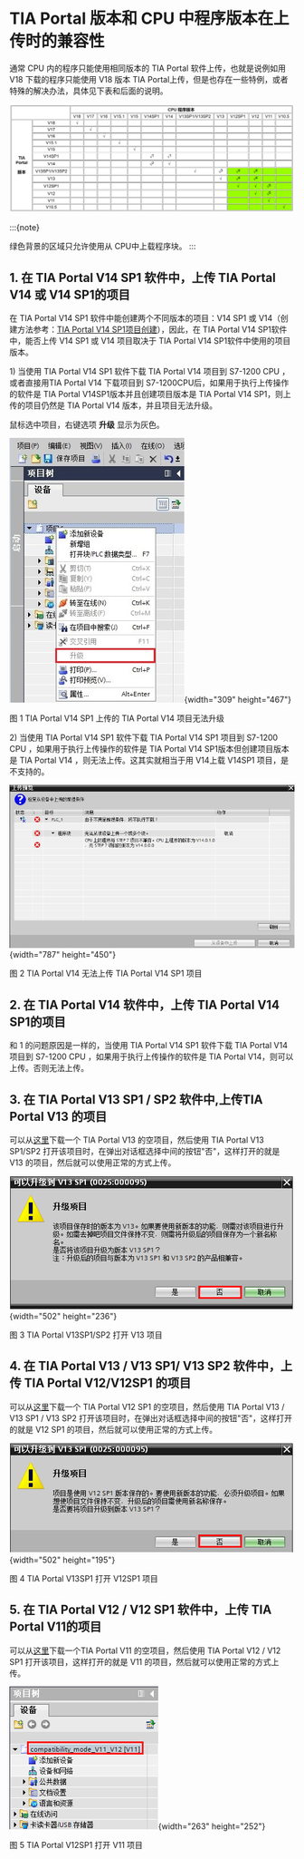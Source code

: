 # TIA Portal 版本和 CPU 中程序版本在上传时的兼容性

通常 CPU 内的程序只能使用相同版本的 TIA Portal 软件上传，也就是说例如用
V18 下载的程序只能使用 V18 版本 TIA Portal上传，但是也存在一些特例，或者特殊的解决办法，具体见下表和后面的说明。

![alt text](image.png)

:::{note}

绿色背景的区域只允许使用从 CPU中上载程序块。
:::

## 1. 在 TIA Portal V14 SP1 软件中，上传 TIA Portal V14 或 V14 SP1的项目

在 TIA Portal V14 SP1 软件中能创建两个不同版本的项目：V14 SP1 或
V14（创建方法参考：[TIA Portal V14 SP1项目创建](./01-New_Project.md#快速创建新项目)），因此，在 TIA Portal V14 SP1软件中，能否上传 V14 SP1 或 V14 项目取决于 TIA Portal V14 SP1软件中使用的项目版本。

1\) 当使用 TIA Portal V14 SP1 软件下载 TIA Portal V14 项目到 S7-1200 CPU
，或者直接用TIA Portal V14 下载项目到 S7-1200CPU后，如果用于执行上传操作的软件是 TIA Portal V14SP1版本并且创建项目版本是 TIA Portal V14 SP1，则上传的项目仍然是 TIA Portal V14 版本，并且项目无法升级。

鼠标选中项目，右键选项 **升级** 显示为灰色。

![](images/9-1.jpg){width="309" height="467"}

图 1 TIA Portal V14 SP1 上传的 TIA Portal V14 项目无法升级

2\) 当使用 TIA Portal V14 SP1 软件下载 TIA Portal V14 SP1 项目到 S7-1200
CPU ，如果用于执行上传操作的软件是 TIA Portal V14 SP1版本但创建项目版本是 TIA Portal V14 ，则无法上传。这其实就相当于用 V14上载 V14SP1 项目，是不支持的。

![](images/9-2.jpg){width="787" height="450"}

图 2 TIA Portal V14 无法上传 TIA Portal V14 SP1 项目

## 2. 在 TIA Portal V14 软件中，上传 TIA Portal V14 SP1的项目

和 1 的问题原因是一样的，当使用 TIA Portal V14 SP1 软件下载 TIA Portal
V14 项目到 S7-1200 CPU ，如果用于执行上传操作的软件是 TIA Portal V14，则可以上传。否则无法上传。

## 3. 在 TIA Portal V13 SP1 / SP2 软件中,上传TIA Portal V13 的项目

可以从[这里](File/82169157_compatibility_mode_v13_v13sp1.zip)下载一个
TIA Portal V13 的空项目，然后使用 TIA Portal V13 SP1/SP2
打开该项目时，在弹出对话框选择中间的按钮"否"，这样打开的就是 V13
的项目，然后就可以使用正常的方式上传。

![](images/9-3.png){width="502" height="236"}

图 3 TIA Portal V13SP1/SP2 打开 V13 项目

## 4. 在 TIA Portal V13 / V13 SP1/ V13 SP2 软件中，上传 TIA Portal V12/V12SP1 的项目

可以从[这里](File/82169157_compatibility_mode_v12_v13.zip)下载一个 TIA
Portal V12 SP1 的空项目，然后使用 TIA Portal V13 / V13 SP1 / V13 SP2
打开该项目时，在弹出对话框选择中间的按钮"否"，这样打开的就是 V12 SP1
的项目，然后就可以使用正常的方式上传。

![](images/9-4.png){width="502" height="195"}

图 4 TIA Portal V13SP1 打开 V12SP1 项目

## 5. 在 TIA Portal V12 / V12 SP1 软件中，上传 TIA Portal V11的项目

可以从[这里](File/66027369_compatibility_mode_v11_v12.zip)下载一个TIA
Portal V11 的空项目，然后使用 TIA Portal V12 / V12 SP1
打开该项目，这样打开的就是 V11 的项目，然后就可以使用正常的方式上传。

![](images/9-5.png){width="263" height="252"}

图 5 TIA Portal V12SP1 打开 V11 项目
